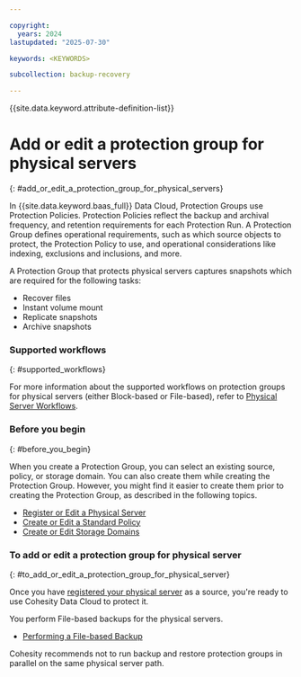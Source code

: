```yaml
---

copyright:
  years: 2024
lastupdated: "2025-07-30"

keywords: <KEYWORDS>

subcollection: backup-recovery

---
```


{{site.data.keyword.attribute-definition-list}}

# Add or edit a protection group for physical servers
{: #add_or_edit_a_protection_group_for_physical_servers}

In {{site.data.keyword.baas_full}} Data Cloud, Protection Groups use Protection Policies. Protection Policies reflect the backup and archival frequency, and retention requirements for each Protection Run. A Protection Group defines operational requirements, such as which source objects to protect, the Protection Policy to use, and operational considerations like indexing, exclusions and inclusions, and more.

A Protection Group that protects physical servers captures snapshots which are required for the following tasks:

*   Recover files
*   Instant volume mount
*   Replicate snapshots
*   Archive snapshots

### Supported workflows
{: #supported_workflows}

For more information about the supported workflows on protection groups for physical servers (either Block-based or File-based), refer to [Physical Server Workflows](../../ReleaseNotes/SupportedWorkflows.htm#PhysicalServerWorkflows).

### Before you begin
{: #before_you_begin}

When you create a Protection Group, you can select an existing source, policy, or storage domain. You can also create them while creating the Protection Group. However, you might find it easier to create them prior to creating the Protection Group, as described in the following topics.

*   [Register or Edit a Physical Server](SourcePhysicalAdd.htm)
*   [Create or Edit a Standard Policy](PolicyCreateEdit.htm)
*   [Create or Edit Storage Domains](../Platform/ViewBoxesCreateEdit.htm)

### To add or edit a protection group for physical server
{: #to_add_or_edit_a_protection_group_for_physical_server}

Once you have [registered your physical server](SourcePhysicalAdd.htm) as a source, you're ready to use Cohesity Data Cloud to protect it.

You perform File-based backups for the physical servers.

*   [Performing a File-based Backup](JobServerPhysical_FileBased.htm)


Cohesity recommends not to run backup and restore protection groups in parallel on the same physical server path.
